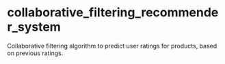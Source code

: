# collaborative_filtering_recommender_system
Collaborative filtering algorithm to predict user ratings for products, based on previous ratings.
